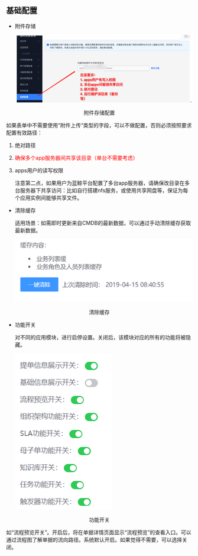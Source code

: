 ## 基础配置

-   附件存储

    ![](../../media/1dbd2fe3936d52718a6eaa5dee490b8c.png)

<center>附件存储配置</center>

如果表单中不需要使用“附件上传“类型的字段，可以不做配置，否则必须按照要求配置有效路径：

1.  绝对路径

2.  <font color=red>确保多个app服务器间共享该目录（单台不需要考虑）</font>

3.  apps用户的读写权限

    注意第二点，如果用户为蓝鲸平台配置了多台app服务器，请确保改目录在多台服务器下共享访问：比如自行搭建nfs服务，或使用共享网盘等，保证为每个应用实例间能够共享文件。

-   清除缓存

    适用场景：如需即时更新来自CMDB的最新数据，可以通过手动清除缓存获取最新数据。

    ![](../../media/4bb43ee81b90a4eb9014d2a184b2199f.png)

<center>清除缓存</center>

-   功能开关

    对不同的应用模块，进行启停设置。关闭后，该模块对应的所有的功能将被隐藏。

    ![](../../media/99caa397849e536e33df945c7b33310c.png)

<center>功能开关</center>

如“流程预览开关”。开启后，将在单据详情页面显示“流程预览”的查看入口。可以通过流程图了解单据的流向路径。系统默认开启。如果觉得不需要，可以选择关闭。
